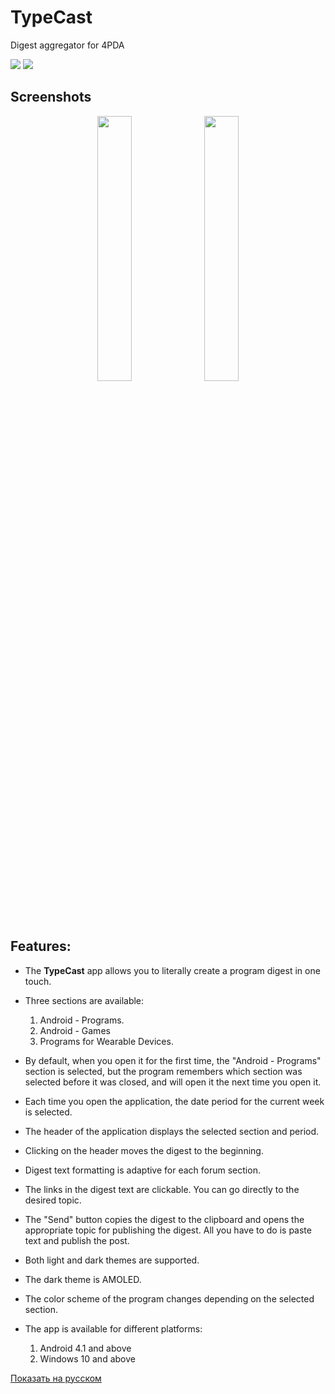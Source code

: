 # TypeCast
 Digest aggregator for 4PDA

<a href="https://github.com/Keddnyo/TypeCast/releases"><img src="https://img.shields.io/github/downloads/keddnyo/typecast/total?style=for-the-badge"></a>
<a href="https://github.com/Keddnyo/TypeCast/releases/latest"><img src="https://img.shields.io/github/downloads/keddnyo/typecast/latest/total?label=Latest%20downloads&style=for-the-badge"></a>

## Screenshots
<p align="center">
  <img src="https://user-images.githubusercontent.com/65981689/235524375-8bacc484-b8e8-43ca-ab06-b2d3dcb06911.png" max-width="100%" width="33%">
  <img src="https://user-images.githubusercontent.com/65981689/235524381-a31523c5-484c-4b7e-969c-47a04caa53e7.png" max-width="100%" width="33%">
</p>

## Features:
* The **TypeCast** app allows you to literally create a program digest in one touch.

* Three sections are available:
  1. Android - Programs.
  2. Android - Games
  3. Programs for Wearable Devices.

* By default, when you open it for the first time, the "Android - Programs" section is selected, but the program remembers which section was selected before it was closed, and will open it the next time you open it.

* Each time you open the application, the date period for the current week is selected.

* The header of the application displays the selected section and period.
* Clicking on the header moves the digest to the beginning.

* Digest text formatting is adaptive for each forum section.

* The links in the digest text are clickable. You can go directly to the desired topic.

* The "Send" button copies the digest to the clipboard and opens the appropriate topic for publishing the digest. All you have to do is paste text and publish the post.

* Both light and dark themes are supported.
* The dark theme is AMOLED.

* The color scheme of the program changes depending on the selected section.

* The app is available for different platforms:
  1. Android 4.1 and above
  2. Windows 10 and above

[Показать на русском](https://github.com/Keddnyo/TypeCast/blob/main/README_ru-RU.md)
